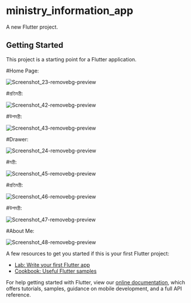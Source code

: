 # ministry_information_app

A new Flutter project.

## Getting Started

This project is a starting point for a Flutter application.

#Home Page: 










![Screenshot_23-removebg-preview](https://user-images.githubusercontent.com/90518184/150566794-048c0c93-a2e3-4917-8631-f7cbec0942b7.png)

#প্রতিমন্ত্রী:










![Screenshot_42-removebg-preview](https://user-images.githubusercontent.com/90518184/151166772-6448f230-08e6-49e7-ad7b-a06a1a25d25b.png)


#উপমন্ত্রী:












![Screenshot_43-removebg-preview](https://user-images.githubusercontent.com/90518184/151166856-79ab7b0c-de09-4090-855b-1d7d826defb2.png)













#Drawer:











![Screenshot_24-removebg-preview](https://user-images.githubusercontent.com/90518184/150566880-bb852a00-4771-485a-b4b5-abf14ced4db2.png)





#মন্ত্রী: 




![Screenshot_45-removebg-preview](https://user-images.githubusercontent.com/90518184/151167118-5b84cdbe-c094-4fd6-a83d-129a43e7100f.png)







#প্রতিমন্ত্রী:





![Screenshot_46-removebg-preview](https://user-images.githubusercontent.com/90518184/151167102-65f3f090-3935-4042-a75b-2ae5a94a7efd.png)








#উপমন্ত্রী:










![Screenshot_47-removebg-preview](https://user-images.githubusercontent.com/90518184/151167087-1857fa63-cfb2-419c-a9f4-12c8b2f06b93.png)



#About Me:









![Screenshot_48-removebg-preview](https://user-images.githubusercontent.com/90518184/151167206-f269879a-6751-4789-aa9f-bffc225c5bc0.png)



A few resources to get you started if this is your first Flutter project:

- [Lab: Write your first Flutter app](https://flutter.dev/docs/get-started/codelab)
- [Cookbook: Useful Flutter samples](https://flutter.dev/docs/cookbook)

For help getting started with Flutter, view our
[online documentation](https://flutter.dev/docs), which offers tutorials,
samples, guidance on mobile development, and a full API reference.
